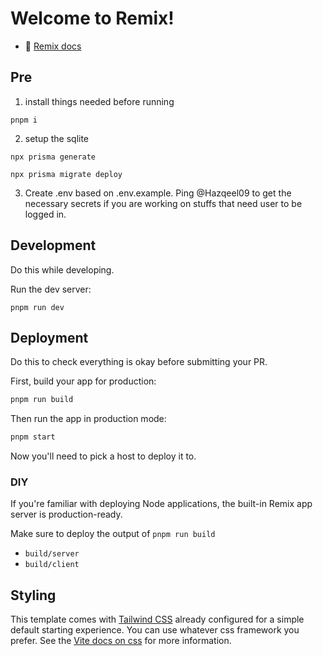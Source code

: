 # Welcome to Remix!

- 📖 [Remix docs](https://remix.run/docs)

## Pre

1. install things needed before running

```shellscript
pnpm i
```

2. setup the sqlite

```shellscript
npx prisma generate
```

```shellscript
npx prisma migrate deploy
```

3. Create .env based on .env.example. Ping @Hazqeel09 to get the necessary secrets if you are working on stuffs that need user to be logged in.

## Development

Do this while developing.

Run the dev server:

```shellscript
pnpm run dev
```

## Deployment

Do this to check everything is okay before submitting your PR.

First, build your app for production:

```sh
pnpm run build
```

Then run the app in production mode:

```sh
pnpm start
```

Now you'll need to pick a host to deploy it to.

### DIY

If you're familiar with deploying Node applications, the built-in Remix app server is production-ready.

Make sure to deploy the output of `pnpm run build`

- `build/server`
- `build/client`

## Styling

This template comes with [Tailwind CSS](https://tailwindcss.com/) already configured for a simple default starting experience. You can use whatever css framework you prefer. See the [Vite docs on css](https://vitejs.dev/guide/features.html#css) for more information.

